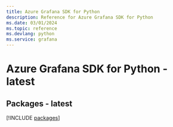 ```yaml
---
title: Azure Grafana SDK for Python
description: Reference for Azure Grafana SDK for Python
ms.date: 03/01/2024
ms.topic: reference
ms.devlang: python
ms.service: grafana
---
```

# Azure Grafana SDK for Python - latest
## Packages - latest
[!INCLUDE [packages](grafana-index.md)]
